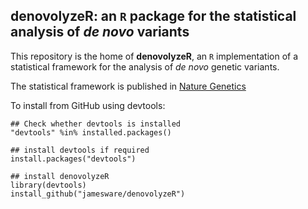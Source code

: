 **denovolyzeR**: an `R` package for the statistical analysis of *de novo* variants
-----

This repository is the home of **denovolyzeR**, an `R` implementation of a statistical framework for the analysis of *de novo* genetic variants.

The statistical framework is published in [Nature Genetics](http://www.nature.com/doifinder/10.1038/ng.3050)


To install from GitHub using devtools:

```
## Check whether devtools is installed
"devtools" %in% installed.packages()

## install devtools if required
install.packages("devtools")

## install denovolyzeR
library(devtools)
install_github("jamesware/denovolyzeR")
```

